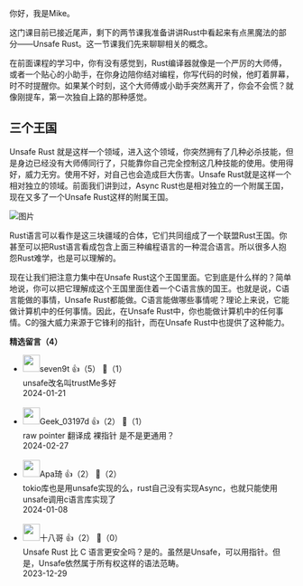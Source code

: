 你好，我是Mike。

这门课目前已接近尾声，剩下的两节课我准备讲讲Rust中看起来有点黑魔法的部分——Unsafe Rust。这一节课我们先来聊聊相关的概念。

在前面课程的学习中，你有没有感觉到，Rust编译器就像是一个严厉的大师傅，或者一个贴心的小助手，在你身边陪你结对编程，你写代码的时候，他盯着屏幕，时不时提醒你。如果某个时刻，这个大师傅或小助手突然离开了，你会不会慌？就像刚提车，第一次独自上路的那种感觉。

## 三个王国

Unsafe Rust 就是这样一个领域，进入这个领域，你突然拥有了几种必杀技能，但是身边已经没有大师傅同行了，只能靠你自己完全控制这几种技能的使用。使用得好，威力无穷。使用不好，对自己也会造成巨大伤害。Unsafe Rust就是这样一个相对独立的领域。前面我们讲到过，Async Rust也是相对独立的一个附属王国，现在又多了一个Unsafe Rust这样的附属王国。

![图片](https://static001.geekbang.org/resource/image/f7/88/f71d96faf019a6e0dc3f4291cf251f88.jpg?wh=1003x683)

Rust语言可以看作是这三块疆域的合体，它们共同组成了一个联盟Rust王国。你甚至可以把Rust语言看成包含上面三种编程语言的一种混合语言。所以很多人抱怨Rust难学，也是可以理解的。

现在让我们把注意力集中在Unsafe Rust这个王国里面。它到底是什么样的？简单地说，你可以把它理解成这个王国里面住着一个C语言族的国王。也就是说，C语言能做的事情，Unsafe Rust都能做。C语言能做哪些事情呢？理论上来说，它能做计算机中的任何事情。因此，在Unsafe Rust中，你也能做计算机中的任何事情。C的强大威力来源于它锋利的指针，而在Unsafe Rust中也提供了这种能力。
<div><strong>精选留言（4）</strong></div><ul>
<li><img src="https://static001.geekbang.org/account/avatar/00/1e/36/33/3411df0d.jpg" width="30px"><span>seven9t</span> 👍（5） 💬（1）<div>unsafe改名叫trustMe多好</div>2024-01-21</li><br/><li><img src="" width="30px"><span>Geek_03197d</span> 👍（2） 💬（1）<div>raw pointer 翻译成 裸指针 是不是更通用？</div>2024-02-27</li><br/><li><img src="https://static001.geekbang.org/account/avatar/00/38/a0/06/f0ca94ca.jpg" width="30px"><span>Apa琦</span> 👍（2） 💬（2）<div>tokio库也是用unsafe实现的么，rust自己没有实现Async，也就只能使用unsafe调用c语言库实现了</div>2024-01-08</li><br/><li><img src="https://static001.geekbang.org/account/avatar/00/0f/ac/5f/894761f8.jpg" width="30px"><span>十八哥</span> 👍（2） 💬（0）<div>Unsafe Rust 比 C 语言更安全吗？是的。虽然是Unsafe，可以用指针。但是，Unsafe依然属于所有权这样的语法范畴。</div>2023-12-29</li><br/>
</ul>